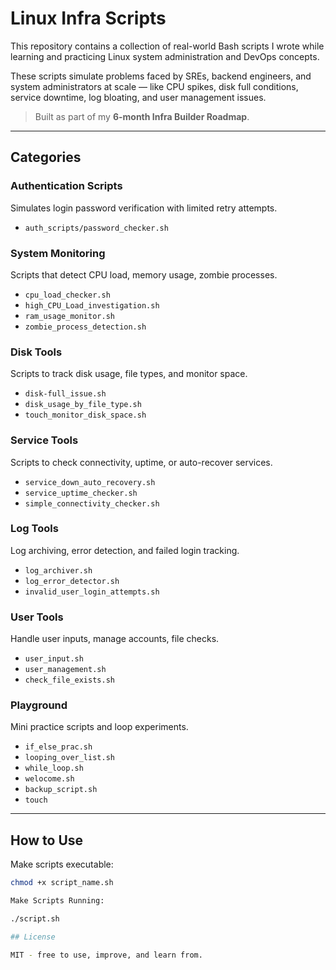 # Linux Infra Scripts

This repository contains a collection of real-world Bash scripts I wrote while learning and practicing Linux system administration and DevOps concepts.

These scripts simulate problems faced by SREs, backend engineers, and system administrators at scale — like CPU spikes, disk full conditions, service downtime, log bloating, and user management issues.

> Built as part of my **6-month Infra Builder Roadmap**.

---

## Categories

### Authentication Scripts

Simulates login password verification with limited retry attempts.

- `auth_scripts/password_checker.sh`


### System Monitoring
Scripts that detect CPU load, memory usage, zombie processes.
- `cpu_load_checker.sh`
- `high_CPU_Load_investigation.sh`
- `ram_usage_monitor.sh`
- `zombie_process_detection.sh`

### Disk Tools
Scripts to track disk usage, file types, and monitor space.
- `disk-full_issue.sh`
- `disk_usage_by_file_type.sh`
- `touch_monitor_disk_space.sh`

### Service Tools
Scripts to check connectivity, uptime, or auto-recover services.
- `service_down_auto_recovery.sh`
- `service_uptime_checker.sh`
- `simple_connectivity_checker.sh`

### Log Tools
Log archiving, error detection, and failed login tracking.
- `log_archiver.sh`
- `log_error_detector.sh`
- `invalid_user_login_attempts.sh`

### User Tools
Handle user inputs, manage accounts, file checks.
- `user_input.sh`
- `user_management.sh`
- `check_file_exists.sh`

### Playground
Mini practice scripts and loop experiments.
- `if_else_prac.sh`
- `looping_over_list.sh`
- `while_loop.sh`
- `welocome.sh`
- `backup_script.sh`
- `touch`


---

## How to Use

Make scripts executable:

```bash
chmod +x script_name.sh 

Make Scripts Running:

./script.sh 

## License

MIT - free to use, improve, and learn from.
